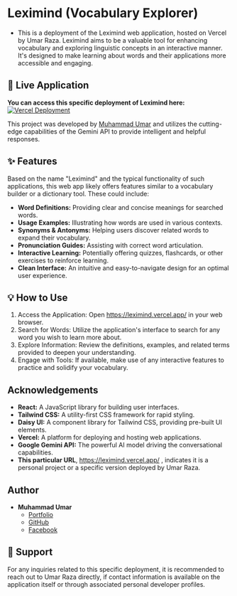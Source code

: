 # Leximind (Vocabulary Explorer)
* This is a deployment of the Leximind web application, hosted on Vercel by Umar Raza. Leximind aims to be a valuable tool for enhancing vocabulary and exploring linguistic concepts in an interactive manner. It's designed to make learning about words and their applications more accessible and engaging.

## 🚀 Live Application
**You can access this specific deployment of Leximind here:**
[![Vercel Deployment](https://vercel.com/api/www/button?url=https%3A%2F%2Fleximind.vercel.app%2F)](https://leximind.vercel.app/)

This project was developed by [Muhammad Umar](https://mu-portfolio.web.app/) and utilizes the cutting-edge capabilities of the Gemini API to provide intelligent and helpful responses.

## ✨ Features

Based on the name "Leximind" and the typical functionality of such applications, this web app likely offers features similar to a vocabulary builder or a dictionary tool. These could include:

* **Word Definitions:** Providing clear and concise meanings for searched words.
* **Usage Examples:** Illustrating how words are used in various contexts.
* **Synonyms & Antonyms:** Helping users discover related words to expand their vocabulary.
* **Pronunciation Guides:** Assisting with correct word articulation.
* **Interactive Learning:** Potentially offering quizzes, flashcards, or other exercises to reinforce learning.
* **Clean Interface:** An intuitive and easy-to-navigate design for an optimal user experience.

## 💡 How to Use

1. Access the Application: Open https://leximind.vercel.app/ in your web browser.
2. Search for Words: Utilize the application's interface to search for any word you wish to learn more about.
3. Explore Information: Review the definitions, examples, and related terms provided to deepen your understanding.
4. Engage with Tools: If available, make use of any interactive features to practice and solidify your vocabulary.



## Acknowledgements

* **React:** A JavaScript library for building user interfaces.
* **Tailwind CSS:** A utility-first CSS framework for rapid styling.
* **Daisy UI:** A component library for Tailwind CSS, providing pre-built UI elements.
* **Vercel:** A platform for deploying and hosting web applications.
* **Google Gemini API:** The powerful AI model driving the conversational capabilities.
* **This particular URL**, https://leximind.vercel.app/ , indicates it is a personal project or a specific version deployed by Umar Raza.

## Author

* **Muhammad Umar**
    * [Portfolio](https://mu-portfolio.web.app/)
    * [GitHub](https://github.com/Umar-Raza)
    * [Facebook](https://facebook.com/muhammadumar63)

## 🤝 Support
For any inquiries related to this specific deployment, it is recommended to reach out to Umar Raza directly, if contact information is available on the application itself or through associated personal developer profiles.
